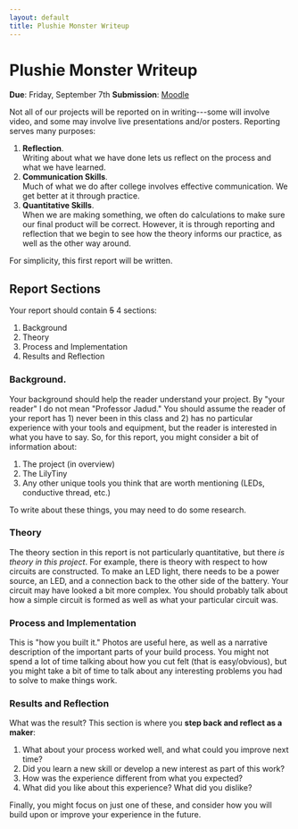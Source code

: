 ```yaml
---
layout: default
title: Plushie Monster Writeup
---
```


# Plushie Monster Writeup
**Due**: Friday, September 7th
**Submission**: [Moodle]()


Not all of our projects will be reported on in writing---some will involve video, and some may involve live presentations and/or posters. Reporting serves many purposes:

1. **Reflection**. <br/> Writing about what we have done lets us reflect on the process and what we have learned.
1. **Communication Skills**. <br/> Much of what we do after college involves effective communication. We get better at it through practice.
1. **Quantitative Skills**. <br/> When we are making something, we often do calculations to make sure our final product will be correct. However, it is through reporting and reflection that we begin to see how the theory informs our practice, as well as the other way around.

For simplicity, this first report will be written.

## Report Sections

Your report should contain <strike>5</strike> 4 sections:

1. Background
1. Theory
1. Process and Implementation
1. Results and Reflection

### Background. 

Your background should help the reader understand your project. By "your reader" I do not mean "Professor Jadud." You should assume the reader of your report has 1) never been in this class and 2) has no particular experience with your tools and equipment, but the reader is interested in what you have to say. So, for this report, you might consider a bit of information about:

1. The project (in overview)
1. The LilyTiny
1. Any other unique tools you think that are worth mentioning (LEDs, conductive thread, etc.)

To write about these things, you may need to do some research. 

### Theory

The theory section in this report is not particularly quantitative, but there *is theory in this project*. For example, there is theory with respect to how circuits are constructed. To make an LED light, there needs to be a power source, an LED, and a connection back to the other side of the battery. Your circuit may have looked a bit more complex. You should probably talk about how a simple circuit is formed as well as what your particular circuit was.

### Process and Implementation

This is "how you built it." Photos are useful here, as well as a narrative description of the important parts of your build process. You might not spend a lot of time talking about how you cut felt (that is easy/obvious), but you might take a bit of time to talk about any interesting problems you had to solve to make things work.

### Results and Reflection

What was the result? This section is where you **step back and reflect as a maker**:

1. What about your process worked well, and what could you improve next time? 
1. Did you learn a new skill or develop a new interest as part of this work?
1. How was the experience different from what you expected?
1. What did you like about this experience? What did you dislike?

Finally, you might focus on just one of these, and consider how you will build upon or improve your experience in the future.


